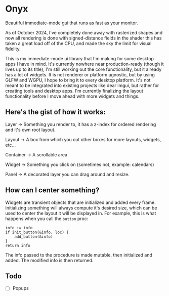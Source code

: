 # Onyx

Beautiful immediate-mode gui that runs as fast as your monitor.

As of October 2024, I've completely done away with rasterized shapes and now all rendering is done with signed-distance fields in the shader this has taken a great load off of the CPU, and made the sky the limit for visual fidelity.

This is my immediate-mode ui library that I'm making for some desktop apps I have in mind.  It's currently nowhere near production-ready (though it lives up to its title), I'm still working out the core functionality, but it already has a lot of widgets.
It is not renderer or platform agnostic, but by using GLFW and WGPU, I hope to bring it to every desktop platform.  It's not meant to be integrated into existing projects like dear imgui, but rather for creating tools and desktop apps.
I'm currently finalizing the layout functionality before I move ahead with more widgets and things.

## Here's the gist of how it works:

Layer -> Something you render to, it has a z-index for ordered rendering and it's own root layout.

Layout -> A box from which you cut other boxes for more layouts, widgets, etc...

Container -> A scrollable area

Widget -> Something you click on (sometimes not, example: calendars)

Panel -> A decorated layer you can drag around and resize.

## How can I center something?

Widgets are transient objects that are initialized and added every frame.  Initializing something will always compute it's desired size, which can be used to center the layout it will be displayed in.
For example, this is what happens when you call the `button` proc:
```
info := info
if init_button(&info, loc) {
	add_button(&info)
}
return info
```
The info passed to the procedure is made mutable, then initialized and added.  The modified info is then returned.

## Todo

- [ ] Popups

